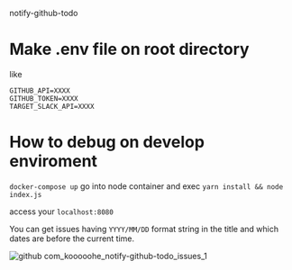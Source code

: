 notify-github-todo
# Make .env file on root directory
like
```
GITHUB_API=XXXX
GITHUB_TOKEN=XXXX
TARGET_SLACK_API=XXXX 
```

# How to debug on develop enviroment
`docker-compose up`
go into node container and exec `yarn install && node index.js`

access your `localhost:8080`

You can get issues having `YYYY/MM/DD` format string in the title and which dates are before the current time.

![github com_kooooohe_notify-github-todo_issues_1](https://user-images.githubusercontent.com/17563192/72725008-382a0f80-3bc8-11ea-843f-6db50619fea2.png)
